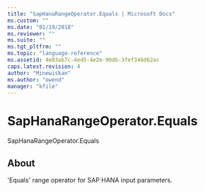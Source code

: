 ```yaml
---
title: "SapHanaRangeOperator.Equals | Microsoft Docs"
ms.custom: ""
ms.date: "01/19/2018"
ms.reviewer: ""
ms.suite: ""
ms.tgt_pltfrm: ""
ms.topic: "language-reference"
ms.assetid: 4e03ab7c-4ed5-4e2e-90db-3fef346d62ac
caps.latest.revision: 4
author: "Minewiskan"
ms.author: "owend"
manager: "kfile"
---
```

# SapHanaRangeOperator.Equals
SapHanaRangeOperator.Equals  
  
## About  
'Equals' range operator for SAP HANA input parameters.  
  
